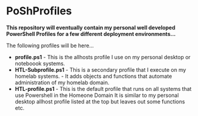 # PoShProfiles


**This repository will eventually contain my personal well developed PowerShell Profiles for a few different deployment environments...**

The following profiles will be here...

* **profile.ps1**      -      This is the allhosts profile I use on my personal desktop or noteboook systems.
* **HTL-Subprofile.ps1**      -      This is a secondary profile that I execute on my homelab systems.
                          -      It adds objects and functions that automate administration of my homelab domain.  
* **HTL-profile.ps1**      -      This is the default profile that runs on all systems that use Powershell in the Homeone Domain
                              It is similar to my personal desktop allhost profile listed at the top but leaves out some functions etc.
